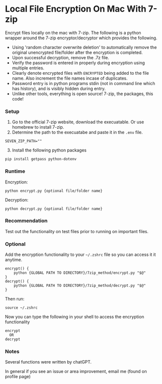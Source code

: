 
# Local File Encryption On Mac With 7-zip 

Encrypt files locally on the mac with 7-zip. The following is a python wrapper around the 7-zip encryptor/decryptor which provides the following.   
  
  - Using 'random character overwrite deletion' to automatically remove the original unencrypted file/folder after the encryption is completed. 
  - Upon successful decryption, remove the .7z file. 
  - Verify the password is entered in properly during encryption using multiple entries.
  - Clearly denote encrypted files with `ENCRYPTED` being added to the file name. Also increment the file names incase of duplicates.   
  - Password entry is in python programs stdin (not in command line which has history), and is visibly hidden during entry. 
  - Unlike other tools, everything is open source! 7-zip, the packages, this code!

### Setup 
1) Go to the official 7-zip website, download the execuatable. Or use homebrew to install 7-zip.  
2) Determine the path to the execuatabe and paste it in the `.env` file.  
```
SEVEN_ZIP_PATH=""
```
3) Install the following python packages
```
pip install getpass python-dotenv
```

### Runtime
Encryption:  
```
python encrypt.py {optional file/folder name}
```
  
Decryption:  
```
python decrypt.py {optional file/folder name}

```
### Recommendation
Test out the functionality on test files prior to running on important files.   

### Optional 
Add the encryption functionality to your `~/.zshrc` file so you can access it it anytime. 
```
encrypt() {
    python {GLOBAL PATH TO DIRECTORY}/7zip_method/encrypt.py "$@"
}
decrypt() {
    python {GLOBAL PATH TO DIRECTORY}/7zip_method/decrypt.py "$@"
}
```
Then run:  
```
source ~/.zshrc
```
Now you can type the following in your shell to access the encryption functionality
```
encrypt
  OR 
decrypt
```

### Notes
Several functions were written by chatGPT.   

In general if you see an issue or area improvement, email me (found on profile page)
